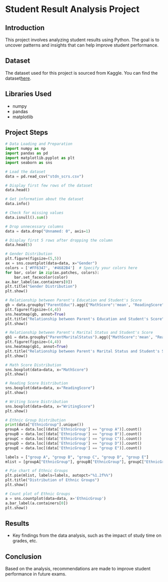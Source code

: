 # Student Result Analysis Project

## Introduction
This project involves analyzing student results using Python. The goal is to uncover patterns and insights that can help improve student performance.

## Dataset
The dataset used for this project is sourced from Kaggle. You can find the dataset[here](https://www.kaggle.com/datasets/desalegngeb/students-exam-scores/data?select=Expanded_data_with_more_features.csv).

## Libraries Used
- numpy
- pandas
- matplotlib

## Project Steps


```python
# Data Loading and Preparation
import numpy as np
import pandas as pd
import matplotlib.pyplot as plt
import seaborn as sns

# Load the dataset
data = pd.read_csv("stdn_scrs.csv")

# Display first few rows of the dataset
data.head()

# Get information about the dataset
data.info()

# Check for missing values
data.isnull().sum()

# Drop unnecessary columns
data = data.drop("Unnamed: 0", axis=1)

# Display first 5 rows after dropping the column
data.head(5)

# Gender Distribution
plt.figure(figsize=(5,5))
ax = sns.countplot(data=data, x="Gender")
colors = ['#FF6347', '#4682B4']  # Specify your colors here
for bar, color in zip(ax.patches, colors):
    bar.set_facecolor(color)
ax.bar_label(ax.containers[0])
plt.title("Gender Distribution")
plt.show()

# Relationship between Parent's Education and Student's Score
gb = data.groupby("ParentEduc").agg({"MathScore":'mean', "ReadingScore":'mean', "WritingScore":'mean'})
plt.figure(figsize=(4,4))
sns.heatmap(gb, annot=True)
plt.title("Relationship between Parent's Education and Student's Score")
plt.show()

# Relationship between Parent's Marital Status and Student's Score
gb1 = data.groupby("ParentMaritalStatus").agg({"MathScore":'mean', "ReadingScore":'mean', "WritingScore":'mean'})
plt.figure(figsize=(4,4))
sns.heatmap(gb1, annot=True)
plt.title("Relationship between Parent's Marital Status and Student's Score")
plt.show()

# Math Score Distribution
sns.boxplot(data=data, x="MathScore")
plt.show()

# Reading Score Distribution
sns.boxplot(data=data, x="ReadingScore")
plt.show()

# Writing Score Distribution
sns.boxplot(data=data, x="WritingScore")
plt.show()

# Ethnic Group Distribution
print(data["EthnicGroup"].unique())
groupA = data.loc[(data['EthnicGroup'] == "group A")].count()
groupB = data.loc[(data['EthnicGroup'] == "group B")].count()
groupC = data.loc[(data['EthnicGroup'] == "group C")].count()
groupD = data.loc[(data['EthnicGroup'] == "group D")].count()
groupE = data.loc[(data['EthnicGroup'] == "group E")].count()

labels = ["group A", "group B", "group C", "group D", "group E"]
mlist = [groupA["EthnicGroup"], groupB["EthnicGroup"], groupC["EthnicGroup"], groupD["EthnicGroup"], groupE["EthnicGroup"]]

# Pie chart of Ethnic Groups
plt.pie(mlist, labels=labels, autopct="%1.2f%%")
plt.title("Distribution of Ethnic Groups")
plt.show()

# Count plot of Ethnic Groups
a = sns.countplot(data=data, x='EthnicGroup')
a.bar_label(a.containers[0])
plt.show()
```

## Results
- Key findings from the data analysis, such as the impact of study time on grades, etc.

## Conclusion
Based on the analysis, recommendations are made to improve student performance in future exams.
